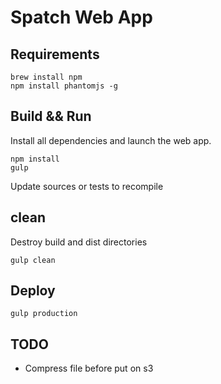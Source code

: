 # Spatch Web App 

## Requirements
	brew install npm
    npm install phantomjs -g

## Build && Run
Install all dependencies and launch the web app. 

    npm install
    gulp

Update sources or tests to recompile

## clean 
Destroy build and dist directories

    gulp clean




## Deploy

    gulp production 

## TODO
- Compress file before put on s3
